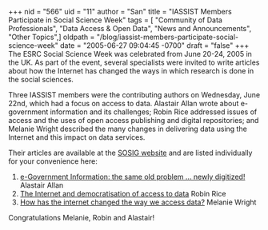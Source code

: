 +++
nid = "566"
uid = "11"
author = "San"
title = "IASSIST Members Participate in Social Science Week"
tags = [ "Community of Data Professionals", "Data Access & Open Data", "News and Announcements", "Other Topics",]
oldpath = "/blog/iassist-members-participate-social-science-week"
date = "2005-06-27 09:04:45 -0700"
draft = "false"
+++
The ESRC Social Science Week was celebrated from June 20-24, 2005 in the
UK. As part of the event, several specialists were invited to write
articles about how the Internet has changed the ways in which research
is done in the social sciences.

Three IASSIST members were the contributing authors on Wednesday, June
22nd, which had a focus on access to data. Alastair Allan wrote about
e-government information and its challenges; Robin Rice addressed issues
of access and the uses of open access publishing and digital
repositories; and Melanie Wright described the many changes in
delivering data using the Internet and this impact on data services.

Their articles are available at the [SOSIG
website](http://www.sosig.ac.uk/socsciweek/) and are listed individually
for your convenience here:

1.  [e-Government Information: the same old problem ... newly
    digitized!](http://www.sosig.ac.uk/socsciweek/blog/?p=24)
    Alastair Allan
2.  [The Internet and democratisation of access to
    data](http://www.sosig.ac.uk/socsciweek/blog/?p=22)
    Robin Rice
3.  [How has the internet changed the way we access
    data?](http://www.sosig.ac.uk/socsciweek/blog/?p=27)
    Melanie Wright

Congratulations Melanie, Robin and Alastair!
